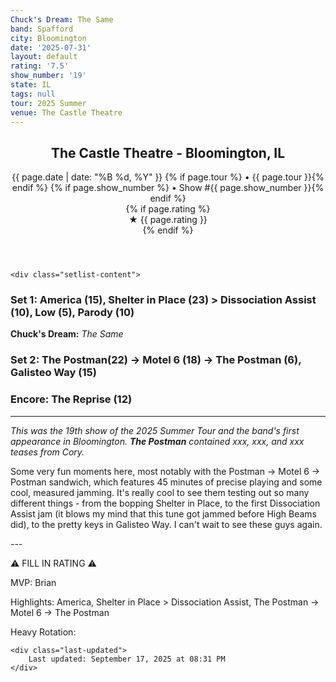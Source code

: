 ```yaml
---
Chuck's Dream: The Same
band: Spafford
city: Bloomington
date: '2025-07-31'
layout: default
rating: '7.5'
show_number: '19'
state: IL
tags: null
tour: 2025 Summer
venue: The Castle Theatre
---
```


<article class="show-card">
    <header class="show-header">
        <h1>The Castle Theatre - Bloomington, IL</h1>
        <div class="show-meta">
            {{ page.date | date: "%B %d, %Y" }}
            {% if page.tour %} • {{ page.tour }}{% endif %}
            {% if page.show_number %} • Show #{{ page.show_number }}{% endif %}
        </div>
        {% if page.rating %}
        <div class="show-rating">★ {{ page.rating }}</div>
        {% endif %}
    </header>
    
    <div class="setlist-content">
<h3 class="setlist-header"><strong>Set 1:</strong>  <span class="jam-entry jam-tooltip jam-link" data-tooltip="<strong>Timing:</strong> 15:16<br><strong>Notes:</strong> A streaky, funky groove gets concentrated and almost robotic. Cool stuff from Cory and Shon throughout. 
" data-url="/jam-chart/?filter=America">America</span> (15), <span class="jam-entry jam-tooltip jam-link" data-tooltip="<strong>Timing:</strong> 23:08<br><strong>Notes:</strong> Funky with a distinct Echoes-like sound for the first few minutes that shifts to super groovy, Shon-driven space where they sway as a unit before hitting the peak. Some colorful playing that in the last minute or so that fades &gt; Dissociation Assist. 
" data-url="/jam-chart/?filter=Shelter in Place">Shelter in Place</span> (23) > <span class="jam-entry jam-tooltip jam-link" data-tooltip="<strong>Timing:</strong> 10:43<br><strong>Notes:</strong> The first jammed version. Toys with a playful groove. 
" data-url="/jam-chart/?filter=Dissociation Assist">Dissociation Assist</span> (10), Low (5), <span class="jam-entry jam-tooltip jam-link" data-tooltip="<strong>Timing:</strong> 10:29<br><strong>Notes:</strong> Dub-y for a bit and builds intently. 
" data-url="/jam-chart/?filter=Parody">Parody</span> (10)</h3>
<p class="chucks-dream"><strong>Chuck's Dream:</strong> <em> The Same</em></p>
<h3 class="setlist-header"><strong>Set 2:</strong>  <span class="jam-entry jam-tooltip jam-link" data-tooltip="<strong>Timing:</strong> 22:49<br><strong>Notes:</strong> Swirls into a heavy, trancey groove that builds sharply before a rocking close." data-url="/jam-chart/?filter=The Postman">The Postman</span>(22) -> <span class="jam-entry jam-tooltip jam-link" data-tooltip="<strong>Timing:</strong> 18:02<br><strong>Notes:</strong> Patient funk that churns slowly for a while and works its way to -&gt; The Postman." data-url="/jam-chart/?filter=Motel 6">Motel 6</span> (18) -> The Postman (6), <span class="jam-entry jam-tooltip jam-link" data-tooltip="<strong>Timing:</strong> 15:58<br><strong>Notes:</strong> Plucky, windchime-y keys from Cory over a sprinkler-patterned, ska-tinted groove, with a powerful final third." data-url="/jam-chart/?filter=Galisteo Way">Galisteo Way</span> (15)</h3>
<h3 class="setlist-header"><strong>Encore:</strong>  The Reprise (12)</h3>
<hr class="section-divider">
<p class="show-notes"><em>This was the 19th show of the 2025 Summer Tour and the band's first appearance in Bloomington. <strong>The Postman</strong> contained xxx, xxx, and xxx teases from Cory.</em></p>
<p class="review-text">Some very fun moments here, most notably with the Postman -> Motel 6 -> Postman sandwich, which features 45 minutes of precise playing and some cool, measured jamming. It's really cool to see them testing out so many different things - from the bopping Shelter in Place, to the first Dissociation Assist jam (it blows my mind that this tune got jammed before High Beams did), to the pretty keys in Galisteo Way. I can't wait to see these guys again.</p>
<p class="review-text">---</p>
<p class="review-text">⚠️ FILL IN RATING ⚠️</p>
<p class="review-text">MVP:  Brian</p>
<p class="review-text">Highlights: America, Shelter in Place > Dissociation Assist, The Postman -> Motel 6 -> The Postman</p>
<p class="review-text">Heavy Rotation:</p>
    </div>
    
    <div class="last-updated">
        Last updated: September 17, 2025 at 08:31 PM
    </div>
</article>